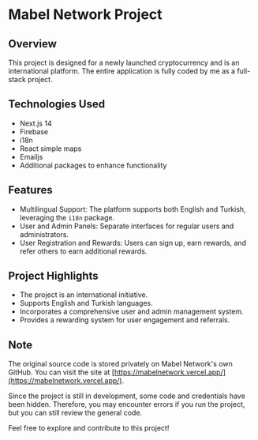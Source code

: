 # Mabel Network Project

## Overview
This project is designed for a newly launched cryptocurrency and is an international platform. The entire application is fully coded by me as a full-stack project.

## Technologies Used
- Next.js 14
- Firebase
- i18n
- React simple maps
- Emailjs
- Additional packages to enhance functionality

## Features
- Multilingual Support: The platform supports both English and Turkish, leveraging the `i18n` package.
- User and Admin Panels: Separate interfaces for regular users and administrators.
- User Registration and Rewards: Users can sign up, earn rewards, and refer others to earn additional rewards.

## Project Highlights
- The project is an international initiative.
- Supports English and Turkish languages.
- Incorporates a comprehensive user and admin management system.
- Provides a rewarding system for user engagement and referrals.

## Note
The original source code is stored privately on Mabel Network's own GitHub.
You can visit the site at [https://mabelnetwork.vercel.app/](https://mabelnetwork.vercel.app/).

Since the project is still in development, some code and credentials have been hidden. Therefore, you may encounter errors if you run the project, but you can still review the general code.

Feel free to explore and contribute to this project!